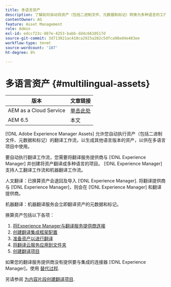```yaml
---
title: 多语言资产
description: 了解如何自动将资产（包括二进制文件、元数据和标记）转换为多种语言的工作流。
contentOwner: AG
feature: Asset Management
role: Admin
exl-id: edccf23c-087e-4253-babb-dd4c6610517d
source-git-commit: 3d713021ac410ca2925a282c5dfca98ed4e483ee
workflow-type: tm+mt
source-wordcount: '187'
ht-degree: 8%

---
```


# 多语言资产 {#multilingual-assets}

| 版本 | 文章链接 |
| -------- | ---------------------------- |
| AEM as a Cloud Service | [单击此处](https://experienceleague.adobe.com/docs/experience-manager-cloud-service/content/assets/admin/translate-assets.html?lang=en) |
| AEM 6.5 | 本文 |

[!DNL Adobe Experience Manager Assets] 允许您自动执行资产（包括二进制文件、元数据和标记）的翻译工作流，以生成其他语言版本的资产，以供在多语言项目中使用。

要自动执行翻译工作流，您需要将翻译服务提供商与 [!DNL Experience Manager] 并创建将资产翻译成多种语言的项目。 [!DNL Experience Manager] 支持人工翻译工作流和机器翻译工作流。

人文翻译：已换算资产会退回及导入 [!DNL Experience Manager]. 将翻译提供商与 [!DNL Experience Manager]，则会在 [!DNL Experience Manager] 和翻译提供商。

机器翻译：机器翻译服务会立即翻译资产的元数据和标记。

换算资产包括以下各项：

1. [将Experience Manager与翻译服务提供商连接](/help/sites-administering/tc-tic.md#connecting-to-a-translation-service-provider)
1. [创建翻译集成框架配置](/help/sites-administering/tc-tic.md)
1. [准备资产以进行翻译](preparing-assets-for-translation.md)
1. [将翻译云服务应用到文件夹](transition-cloud-services.md)
1. [创建翻译项目](translation-projects.md)

如果您的翻译服务提供商没有提供要与集成的连接器 [!DNL Experience Manager]，使用 [替代过程](/help/sites-administering/tc-manage.md#exporting-a-translation-job).

另请参阅 [为内容片段创建翻译项目](creating-translation-projects-for-content-fragments.md).
